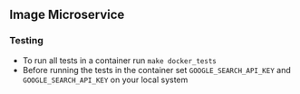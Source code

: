## Image Microservice

### Testing

- To run all tests in a container run `make docker_tests`
- Before running the tests in the container set `GOOGLE_SEARCH_API_KEY` and `GOOGLE_SEARCH_API_KEY` on your local system 
